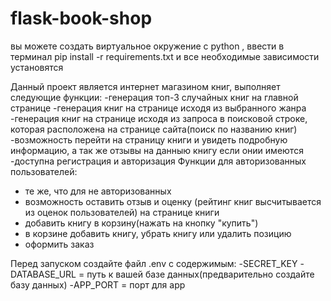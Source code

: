 # flask-book-shop
вы можете создать виртуальное окружение с python , ввести в терминал pip install -r requirements.txt и все необходимые зависимости установятся

Данный проект является интернет магазином книг, выполняет следующие функции:
-генерация топ-3 случайных книг на главной странице
-генерация книг на странице исходя из выбранного жанра
-генерация книг на странице исходя из запроса в поисковой строке, которая расположена на странице сайта(поиск по названию книг)
-возможность перейти на страницу книги и увидеть подробную информацию, а так же отзывы на данныю книгу если онии имеются
-доступна регистрация и авторизация
Функции для авторизованных пользователей:
- те же, что для не авторизованных
- возможность оставить отзыв и оценку (рейтинг книг высчитывается из оценок пользователей) на странице книги 
- добавить книгу в корзину(нажать на кнопку "купить")
- в корзине добавить книгу, убрать книгу или удалить позицию
- оформить заказ

 Перед запуском создайте файл .env с содержимым:
 -SECRET_KEY
 -DATABASE_URL = путь к вашей базе данных(предварительно создайте базу данных)
 -APP_PORT = порт для app


